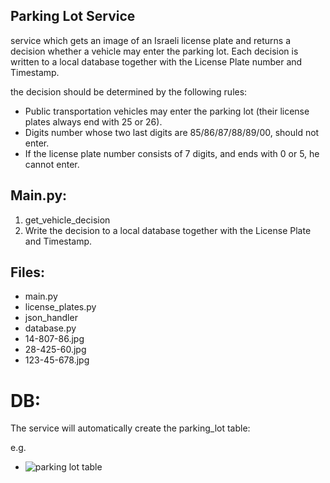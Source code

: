 ## Parking Lot Service

service which gets an image of an Israeli license plate and returns a decision whether a vehicle may enter the parking
lot. Each decision is written to a local database together with the License Plate number and Timestamp.

the decision should be determined by the following rules:

* Public transportation vehicles may enter the parking lot (their license plates always end
with 25 or 26).
* Digits number whose two last digits are 85/86/87/88/89/00, should not enter.
* If the license plate number consists of 7 digits, and ends with 0 or 5, he cannot enter.



## Main.py:
1. get_vehicle_decision
2. Write the decision to a local database together with the License Plate and Timestamp.

## Files:
* main.py
* license_plates.py
* json_handler
* database.py
* 14-807-86.jpg
* 28-425-60.jpg
* 123-45-678.jpg

# DB:
The service will automatically create the parking_lot table:
    
e.g.
* ![parking lot table](C:\Users\ohirsh\PycharmProjects\pythonProject\parking_lot_table.PNG)


